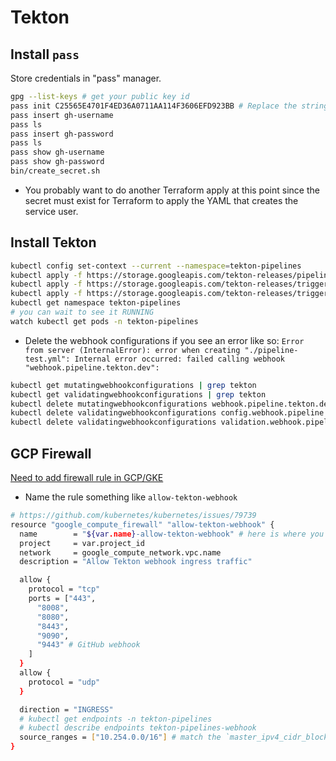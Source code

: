 # Tekton

## Install `pass`

Store credentials in "pass" manager.

```sh
gpg --list-keys # get your public key id
pass init C25565E4701F4ED36A0711AA114F3606EFD923BB # Replace the string with the ID of your public GPG key
pass insert gh-username
pass ls
pass insert gh-password
pass ls
pass show gh-username
pass show gh-password
bin/create_secret.sh
```

* You probably want to do another Terraform apply at this point since the secret must exist for Terraform
  to apply the YAML that creates the service user. 

## Install Tekton

```sh
kubectl config set-context --current --namespace=tekton-pipelines
kubectl apply -f https://storage.googleapis.com/tekton-releases/pipeline/latest/release.yaml
kubectl apply -f https://storage.googleapis.com/tekton-releases/triggers/latest/release.yaml
kubectl apply -f https://storage.googleapis.com/tekton-releases/triggers/latest/interceptors.yaml
kubectl get namespace tekton-pipelines
# you can wait to see it RUNNING
watch kubectl get pods -n tekton-pipelines
```

* Delete the webhook configurations if you see an error like so:
`Error from server (InternalError): error when creating "./pipeline-test.yml": Internal error occurred: failed calling webhook "webhook.pipeline.tekton.dev":`

```sh
kubectl get mutatingwebhookconfigurations | grep tekton
kubectl get validatingwebhookconfigurations | grep tekton
kubectl delete mutatingwebhookconfigurations webhook.pipeline.tekton.dev
kubectl delete validatingwebhookconfigurations config.webhook.pipeline.tekton.dev
kubectl delete validatingwebhookconfigurations validation.webhook.pipeline.tekton.dev
```

## GCP Firewall

[Need to add firewall rule in GCP/GKE](https://stackoverflow.com/questions/59461747/tekton-on-private-kubernetes-cluster-on-gcp-gke)

- Name the rule something like `allow-tekton-webhook`

```sh
# https://github.com/kubernetes/kubernetes/issues/79739
resource "google_compute_firewall" "allow-tekton-webhook" {
  name        = "${var.name}-allow-tekton-webhook" # here is where you configure the name
  project     = var.project_id
  network     = google_compute_network.vpc.name
  description = "Allow Tekton webhook ingress traffic"

  allow {
    protocol = "tcp"
    ports = ["443",
      "8008",
      "8080",
      "8443",
      "9090",
      "9443" # GitHub webhook
    ]
  }
  allow {
    protocol = "udp"
  }

  direction = "INGRESS"
  # kubectl get endpoints -n tekton-pipelines
  # kubectl describe endpoints tekton-pipelines-webhook
  source_ranges = ["10.254.0.0/16"] # match the `master_ipv4_cidr_block` in your `private_cluster_config` in [terraform/main.tf](terraform/main.tf)
}
```
